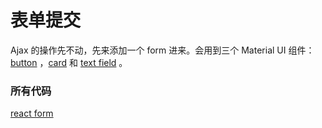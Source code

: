 # 表单提交

Ajax 的操作先不动，先来添加一个 form 进来。会用到三个 Material UI 组件：[button](http://www.material-ui.com/#/components/buttons) ，[card](http://www.material-ui.com/#/components/card) 和 [text field](http://www.material-ui.com/#/components/text-fields0) 。

### 所有代码

[react form](https://github.com/happypeter/react-transform-boilerplate/commit/ed75c180fab5be386639b09a8d9a405dd7d210e6)
